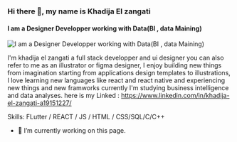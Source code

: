 ### Hi there 👋, my name is Khadija El zangati
#### I am a Designer Developper working with Data(BI , data Maining) 
![I am a Designer Developper working with Data(BI , data Maining) ](https://i.pinimg.com/564x/9c/54/f4/9c54f460983ac5f1dc9a08ef258c7475.jpg)

I'm khadija el zangati a full stack developper and ui designer you can also refer to me as an illustrator or figma designer, I enjoy building new things from imagination starting from applications design templates to illustrations, I love learning new languages like react and react native and experiencing new things and new framworks currently I'm studying business intelligence and data analyses. here is my Linked : https://www.linkedin.com/in/khadija-el-zangati-a19151227/

Skills: FLutter / REACT / JS / HTML / CSS/SQL/C/C++

- 🔭 I’m currently working on this page. 






